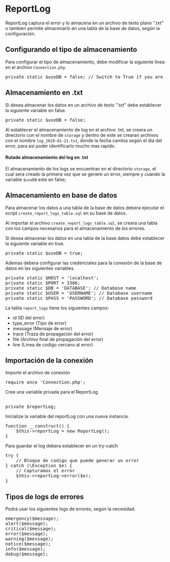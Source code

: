 # ReportLog
ReportLog captura el error y lo almacena en un archivo de texto plano ".txt" o tambien permite almacenarlo en una tabla de la base de datos, según la configuración.

## Configurando el tipo de almacenamiento
Para configurar el tipo de almacenamiento, debe modificar la siguiente linea en el archivo <code>Connection.php</code>.

<pre>
private static $useDB = false; // Switch to True if you are using the database
</pre>

## Almacenamiento en .txt
Si desea almacenar los datos en un archivo de texto ".txt" debe establecer la siguiente variable en false.
<pre>
private static $useDB = false;
</pre>

Al establecer el almacenamiento de log en el archivo .txt, se creara un directorio con el nombre de <code>storage</code> y dentro de este se crearan archivos con el nombre <code>log_2019-01-21.txt</code>, donde la fecha cambia según el dia del error, para asi poder identificarlo mucho mas rapido.

#### Rutade almacenamiento del log en .txt
El almacenamiento de los logs se encuentran en el directorio <code>storage</code>, el cual sera creado la primera vez que se genere un error, siempre y cuando la variable <code>$useDB</code> este en false;

## Almacenamiento en base de datos
Para almacenar los datos a una tabla de la base de datos debera ejecutar el script <code>create_report_logs_table.sql</code> en su base de datos.

Al importar el archivo <code>create_report_logs_table.sql</code>, se creara una tabla con los campos necesarios para el almacenamiento de los errores.

Si desea almacenar los datos en una tabla de la base datos debe establecer la siguiente variable en true.
<pre>
private static $useDB = true;
</pre>

Ademas debera configurar las credenciales para la conexión de la base de datos en las siguientes variables.

<pre>
private static $HOST = 'localhost';
private static $PORT = 3306;
private static $DB = 'DATABASE'; // Database name
private static $USER = 'USERNAME'; // Database username
private static $PASS = 'PASSWORD'; // Database password
</pre>

La tabla <code>report_logs</code> tiene los siguientes campos:

* id (ID del error)
* type_error (Tipo de error)
* message (Mensaje de error)
* trace (Traza de propagación del error)
* file (Archivo final de propagación del error)
* line (Linea de codigo cercano al error)

## Importación de la conexión
Importe el archivo de conexión 

<pre>
require_once 'Connection.php';
</pre>

Cree una variable privada para el ReportLog
<pre> 
private $reportLog;
</pre>
Inicialize la variable del reportLog con una nueva instancia.
<pre>
function __construct() {
    $this->reportLog = new ReportLog();
}
</pre>

Para guardar el log debera establecer en un try-catch

<pre>
try {
    // Bloque de codigo que puede generar un error
} catch (\Exception $e) {
    // Capturamos el error
    $this->reportLog->error($e);
}
</pre>

## Tipos de logs de errores

Podrá usar los siguientes logs de errores, según la necesidad.

<pre>
emergency($message);
alert($message);
critical($message);
error($message);
warning($message);
notice($message);
info($message);
debug($message);
</pre>
